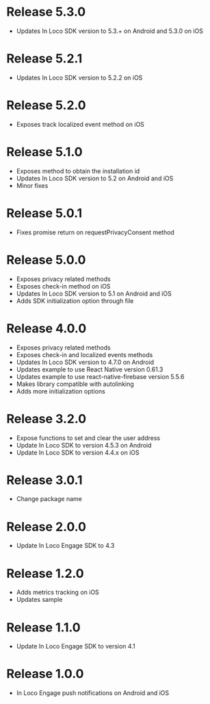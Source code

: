 Release 5.3.0
===
- Updates In Loco SDK version to 5.3.+ on Android and 5.3.0 on iOS

Release 5.2.1
===
- Updates In Loco SDK version to 5.2.2 on iOS

Release 5.2.0
===
- Exposes track localized event method on iOS

Release 5.1.0
===
- Exposes method to obtain the installation id
- Updates In Loco SDK version to 5.2 on Android and iOS
- Minor fixes

Release 5.0.1
===
- Fixes promise return on requestPrivacyConsent method

Release 5.0.0
===
- Exposes privacy related methods
- Exposes check-in method on iOS
- Updates In Loco SDK version to 5.1 on Android and iOS
- Adds SDK initialization option through file

Release 4.0.0
===
- Exposes privacy related methods
- Exposes check-in and localized events methods
- Updates In Loco SDK version to 4.7.0 on Android
- Updates example to use React Native version 0.61.3
- Updates example to use react-native-firebase version 5.5.6
- Makes library compatible with autolinking
- Adds more initialization options

Release 3.2.0
===
- Expose functions to set and clear the user address
- Update In Loco SDK to version 4.5.3 on Android
- Update In Loco SDK to version 4.4.x on iOS

Release 3.0.1
===
- Change package name

Release 2.0.0
===
- Update In Loco Engage SDK to 4.3

Release 1.2.0
===
- Adds metrics tracking on iOS
- Updates sample

Release 1.1.0
===
- Update In Loco Engage SDK to version 4.1

Release 1.0.0
===
- In Loco Engage push notifications on Android and iOS
